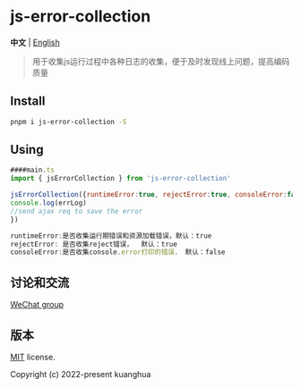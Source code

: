 # js-error-collection

**中文** | [English](./README.md)



> 用于收集js运行过程中各种日志的收集，便于及时发现线上问题，提高编码质量



## Install

```bash
pnpm i js-error-collection -S
```


## Using

```javascript
####main.ts
import { jsErrorCollection } from 'js-error-collection'

jsErrorCollection({runtimeError:true, rejectError:true, consoleError:false}, (errLog) => {
console.log(errLog)
//send ajax req to save the error
})

runtimeError:是否收集运行期错误和资源加载错误，默认：true
rejectError: 是否收集reject错误，  默认：true
consoleError:是否收集console.error打印的错误， 默认：false
```



## 讨论和交流
[WeChat group](http://8.135.1.141/file/images/wx-groud.png)

## 版本

[MIT](https://github.com/jzfai/micro-frontend-template/blob/master/LICENSE) license.

Copyright (c) 2022-present  kuanghua



